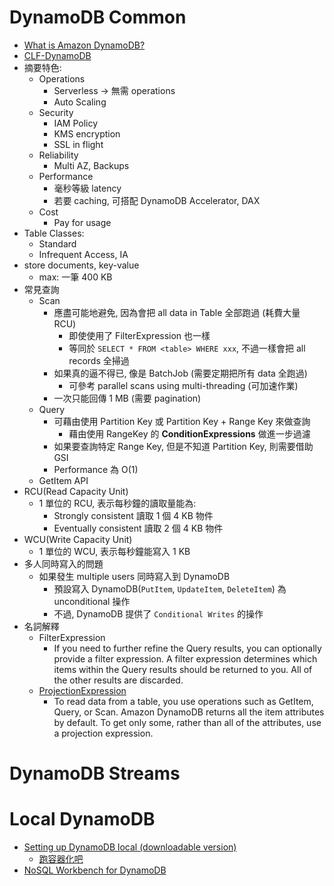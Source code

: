 
# DynamoDB Common

- [What is Amazon DynamoDB?](https://docs.amazonaws.cn/en_us/amazondynamodb/latest/developerguide/Introduction.html)
- [CLF-DynamoDB](./cert-CLF_C01.md#dynamodb)
- 摘要特色:
    - Operations
        - Serverless -> 無需 operations
        - Auto Scaling
    - Security
        - IAM Policy
        - KMS encryption
        - SSL in flight
    - Reliability
        - Multi AZ, Backups
    - Performance
        - 毫秒等級 latency
        - 若要 caching, 可搭配 DynamoDB Accelerator, DAX
    - Cost
        - Pay for usage
- Table Classes:
    - Standard
    - Infrequent Access, IA
- store documents, key-value
    - max: 一筆 400 KB
- 常見查詢
    - Scan
        - 應盡可能地避免, 因為會把 all data in Table 全部跑過 (耗費大量 RCU)
            - 即使使用了 FilterExpression 也一樣
            - 等同於 `SELECT * FROM <table> WHERE xxx`, 不過一樣會把 all records 全掃過
        - 如果真的逼不得已, 像是 BatchJob (需要定期把所有 data 全跑過)
            - 可參考 parallel scans using multi-threading (可加速作業)
        - 一次只能回傳 1 MB (需要 pagination)
    - Query
        - 可藉由使用 Partition Key 或 Partition Key + Range Key 來做查詢
            - 藉由使用 RangeKey 的 **ConditionExpressions** 做進一步過濾
        - 如果要查詢特定 Range Key, 但是不知道 Partition Key, 則需要借助 GSI
        - Performance 為 O(1)
    - GetItem API
- RCU(Read Capacity Unit)
    - 1 單位的 RCU, 表示每秒鐘的讀取量能為:
        - Strongly consistent   讀取 1 個 4 KB 物件
        - Eventually consistent 讀取 2 個 4 KB 物件
- WCU(Write Capacity Unit)
    - 1 單位的 WCU, 表示每秒鐘能寫入 1 KB
- 多人同時寫入的問題
    - 如果發生 multiple users 同時寫入到 DynamoDB
        - 預設寫入 DynamoDB(`PutItem`, `UpdateItem`, `DeleteItem`) 為 unconditional 操作
        - 不過, DynamoDB 提供了 `Conditional Writes` 的操作
- 名詞解釋
    - FilterExpression
        - If you need to further refine the Query results, you can optionally provide a filter expression. A filter expression determines which items within the Query results should be returned to you. All of the other results are discarded.
    - [ProjectionExpression](https://docs.aws.amazon.com/amazondynamodb/latest/developerguide/Expressions.ProjectionExpressions.html)
        - To read data from a table, you use operations such as GetItem, Query, or Scan. Amazon DynamoDB returns all the item attributes by default. To get only some, rather than all of the attributes, use a projection expression.

# DynamoDB Streams


# Local DynamoDB

- [Setting up DynamoDB local (downloadable version)](https://docs.aws.amazon.com/amazondynamodb/latest/developerguide/DynamoDBLocal.html)
    - [跑容器化吧](https://docs.aws.amazon.com/amazondynamodb/latest/developerguide/DynamoDBLocal.DownloadingAndRunning.html#docker)
- [NoSQL Workbench for DynamoDB](https://docs.aws.amazon.com/amazondynamodb/latest/developerguide/workbench.html)
